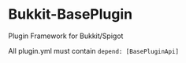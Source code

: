 # Bukkit-BasePlugin
Plugin Framework for Bukkit/Spigot

All plugin.yml must contain `depend: [BasePluginApi]`
